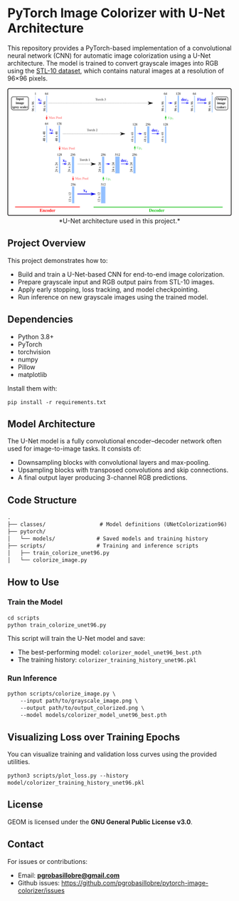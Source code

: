 # PyTorch Image Colorizer with U-Net Architecture

This repository provides a PyTorch-based implementation of a convolutional neural network (CNN) for automatic image colorization using a U-Net architecture. The model is trained to convert grayscale images into RGB using the [STL-10 dataset](https://cs.stanford.edu/~acoates/stl10/), which contains natural images at a resolution of 96×96 pixels.


<p align="center">
  <img src="_static/U-Net.png" width="800">
  *U-Net architecture used in this project.*
</p>


## Project Overview

This project demonstrates how to:

- Build and train a U-Net-based CNN for end-to-end image colorization.
- Prepare grayscale input and RGB output pairs from STL-10 images.
- Apply early stopping, loss tracking, and model checkpointing.
- Run inference on new grayscale images using the trained model.


## Dependencies

- Python 3.8+
- PyTorch
- torchvision
- numpy
- Pillow
- matplotlib

Install them with:

```
pip install -r requirements.txt
```


## Model Architecture

The U-Net model is a fully convolutional encoder–decoder network often used for image-to-image tasks. It consists of:

- Downsampling blocks with convolutional layers and max-pooling.
- Upsampling blocks with transposed convolutions and skip connections.
- A final output layer producing 3-channel RGB predictions.


## Code Structure

```
.
├── classes/                 # Model definitions (UNetColorization96)
├── pytorch/
│   └── models/             # Saved models and training history
├── scripts/                # Training and inference scripts
│   ├── train_colorize_unet96.py
│   └── colorize_image.py
```

## How to Use

### Train the Model

```
cd scripts
python train_colorize_unet96.py
```

This script will train the U-Net model and save:

- The best-performing model: `colorizer_model_unet96_best.pth`
- The training history: `colorizer_training_history_unet96.pkl`

### Run Inference

```
python scripts/colorize_image.py \
    --input path/to/grayscale_image.png \
    --output path/to/output_colorized.png \
    --model models/colorizer_model_unet96_best.pth
```

## Visualizing Loss over Training Epochs

You can visualize training and validation loss curves using the provided utilities.

```
python3 scripts/plot_loss.py --history model/colorizer_training_history_unet96.pkl
```


## License

GEOM is licensed under the **GNU General Public License v3.0**.

## Contact

For issues or contributions:

- Email: **pgrobasillobre@gmail.com**
- Github issues: https://github.com/pgrobasillobre/pytorch-image-colorizer/issues
